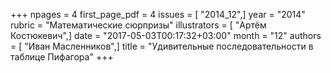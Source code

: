 +++
npages = 4
first_page_pdf = 4
issues = [ "2014_12",]
year = "2014"
rubric = "Математические сюрпризы"
illustrators = [ "Артём Костюкевич",]
date = "2017-05-03T00:17:32+03:00"
month = "12"
authors = [ "Иван Масленников",]
title = "Удивительные последовательности в таблице Пифагора"
+++
